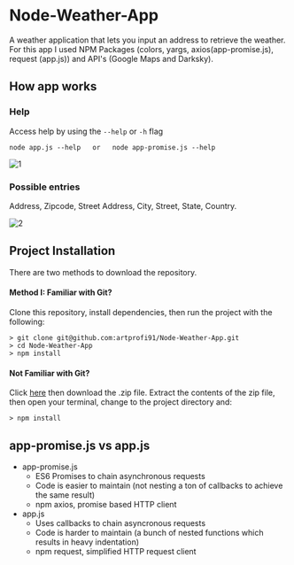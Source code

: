 # Node-Weather-App
A weather application that lets you input an address to retrieve the weather. For this app I used NPM Packages (colors, yargs, axios(app-promise.js), request (app.js)) and API's (Google Maps and Darksky).

## How app works
### Help
Access help by using the `--help` or `-h` flag
```
node app.js --help   or   node app-promise.js --help
```

![1](https://user-images.githubusercontent.com/28790452/29786379-91c77774-8bf0-11e7-8095-b298aa5248d3.gif)

### Possible entries

Address, Zipcode, Street Address, City, Street, State, Country.

![2](https://user-images.githubusercontent.com/28790452/29786561-39d3af46-8bf1-11e7-91c2-1b3d4c5f1c16.gif)

## Project Installation
There are two methods to download the repository.

#### Method I: Familiar with Git?
Clone this repository, install dependencies, then run the project with the following:

```
> git clone git@github.com:artprofi91/Node-Weather-App.git
> cd Node-Weather-App
> npm install
```

#### Not Familiar with Git?
Click [here](https://github.com/artprofi91/Node-Weather-App) then download the .zip file. Extract the contents of the zip file, then open your terminal, change to the project directory and:

```
> npm install
```

## app-promise.js vs app.js
* app-promise.js
   * ES6 Promises to chain asynchronous requests
   * Code is easier to maintain (not nesting a ton of callbacks to achieve the same result)
   * npm axios, promise based HTTP client
* app.js
   * Uses callbacks to chain asyncronous requests
   * Code is harder to maintain (a bunch of nested functions which results in heavy indentation)
   * npm request, simplified HTTP request client 

